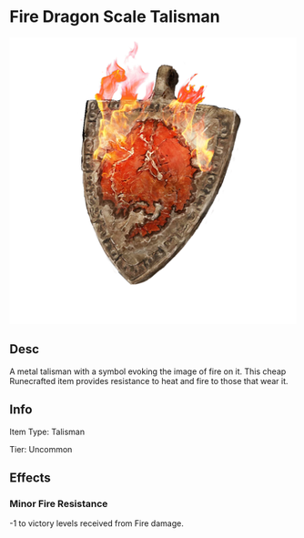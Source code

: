 # Fire Dragon Scale Talisman

![](FireDragonScaleTalisman.png)

## Desc

A metal talisman with a symbol evoking the image of fire on it. This cheap Runecrafted item provides resistance to heat and fire to those that wear it.

## Info

Item Type: Talisman

Tier: Uncommon

## Effects

### Minor Fire Resistance

-1 to victory levels received from Fire damage.
